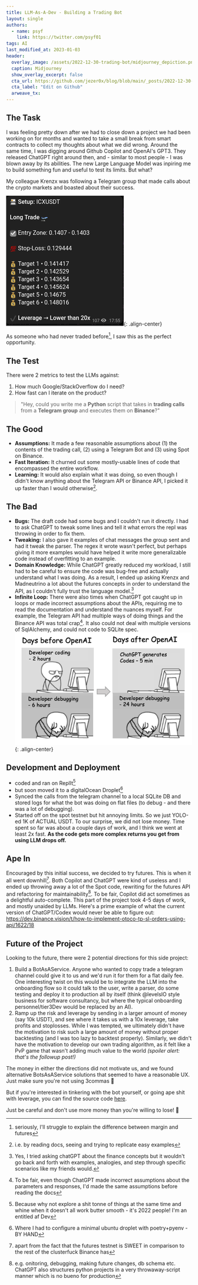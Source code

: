 ```yaml
---
title: LLM-As-A-Dev - Building a Trading Bot
layout: single
authors:
  - name: psyf
    link: https://twitter.com/psyf01
tags: AI
last_modified_at: 2023-01-03
header:
  overlay_image: /assets/2022-12-30-trading-bot/midjourney_depiction.png
  caption: Midjourney
  show_overlay_excerpt: false
  cta_url: https://github.com/jezer0x/blog/blob/main/_posts/2022-12-30-trading-bot.md
  cta_label: "Edit on Github"
  arweave_tx:
---
```


## The Task

I was feeling pretty down after we had to close down a project we had been working on for months and wanted to take a small break from smart contracts to collect my thoughts about what we did wrong. Around the same time, I was digging around Github Copilot and OpenAI's GPT3. They released ChatGPT right around then, and - similar to most people - I was blown away by its abilities. The new Large Language Model was inpiring me to build something fun and useful to test its limits. But what?

My colleague Krenzx was following a Telegram group that made calls about the crypto markets and boasted about their success.

![Trading Calls](../assets/2022-12-30-trading-bot/call_example.png){: .align-center}

As someone who had never traded before[^seriously], I saw this as the perfect opportunity.

## The Test

There were 2 metrics to test the LLMs against:

1. How much Google/StackOverflow do I need?
2. How fast can I iterate on the product?

> "Hey, could you write me a **Python** script that takes in **trading calls** from a **Telegram group** and executes them on **Binance**?"

## The Good

- **Assumptions:** It made a few reasonable assumptions about (1) the contents of the trading call, (2) using a Telegram Bot and (3) using Spot on Binance.
- **Fast Iteration:** It churned out some mostly-usable lines of code that encompassed the entire workflow.
- **Learning:** It would also explain what it was doing, so even though I didn't know anything about the Telegram API or Binance API, I picked it up faster than I would otherwise[^otherwise].

## The Bad

- **Bugs:** The draft code had some bugs and I couldn't run it directly. I had to ask ChatGPT to tweak some lines and tell it what errors the repl was throwing in order to fix them.
- **Tweaking:** I also gave it examples of chat messages the group sent and had it tweak the parser. The regex it wrote wasn't perfect, but perhaps giving it more examples would have helped it write more generalizable code instead of overfitting to an example.
- **Domain Knowledge:** While ChatGPT greatly reduced my workload, I still had to be careful to ensure the code was bug-free and actually understand what I was doing. As a result, I ended up asking Krenzx and Madneutrino a lot about the futures concepts in order to understand the API, as I couldn't fully trust the language model.[^itried]
- **Infinite Loop:** There were also times when ChatGPT got caught up in loops or made incorrect assumptions about the APIs, requiring me to read the documentation and understand the nuances myself. For example, the Telegram API had multiple ways of doing things and the Binance API was total crap[^tbf]. It also could not deal with multiple versions of SqlAlchemy, and could not code to SQLite spec.
  ![meme](../assets/2022-12-30-trading-bot/openai-meme.png)
  {: .align-center}

## Development and Deployment

- coded and ran on ReplIt[^whynot]
- but soon moved it to a digitalOcean Droplet[^config]
- Synced the calls from the telegram channel to a local SQLite DB and stored logs for what the bot was doing on flat files (to debug - and there was a lot of debugging).
- Started off on the spot testnet but hit annoying limits. So we just YOLO-ed 1K of ACTUAL USDT. To our surprise, we did not lose money. Time spent so far was about a couple days of work, and I think we went at least 2x fast. **As the code gets more complex returns you get from using LLM drops off.**

## Ape In

Encouraged by this initial success, we decided to try futures. This is when it all went downhill[^sweet]. Both Copilot and ChatGPT were kind of useless and I ended up throwing away a lot of the Spot code, rewriting for the futures API and refactoring for maintainability[^maintain]. To be fair, Copilot did act sometimes as a delightful auto-complete. This part of the project took 4-5 days of work, and mostly unaided by LLMs. Here's a prime example of what the current version of ChatGPT/Codex would never be able to figure out: https://dev.binance.vision/t/how-to-implement-otoco-tp-sl-orders-using-api/1622/18

## Future of the Project

Looking to the future, there were 2 potential directions for this side project:

1. Build a BotAsAService. Anyone who wanted to copy trade a telegram channel could give it to us and we'd run it for them for a flat daily fee. One interesting twist on this would be to integrate the LLM into the onboarding flow so it could talk to the user, write a parser, do some testing and deploy it to production all by itself (think @levelsIO style business for software consultancy, but where the typical onboarding personnel/tier3Dev would be replaced by an AI).
2. Ramp up the risk and leverage by sending in a larger amount of money (say 10k USDT), and see where it takes us with a 10x leverage, take profits and stoplosses. While I was tempted, we ultimately didn't have the motivation to risk such a large amount of money without proper backtesting (and I was too lazy to backtest properly). Similarly, we didn't have the motivation to develop our own trading algorithm, as it felt like a PvP game that wasn't adding much value to the world _(spoiler alert: that's the followup post!)_

The money in either the directions did not motivate us, and we found alternative BotsAsAService solutions that seemed to have a reasonable UX. Just make sure you're not using 3commas :clown_face:

But if you're interested in tinkering with the bot yourself, or going ape shit with leverage, you can find the source code [here](https://github.com/madneutrino/trading-bot/tree/main).

Just be careful and don't use more money than you're willing to lose! :monkey:

[^seriously]: seriously, I'll struggle to explain the difference between margin and futures
[^otherwise]: i.e. by reading docs, seeing and trying to replicate easy examples
[^itried]: Yes, I tried asking chatGPT about the finance concepts but it wouldn't go back and forth with examples, analogies, and step through specific scenarios like my friends would.
[^tbf]: To be fair, even though ChatGPT made incorrect assumptions about the parameters and responses, I'd made the same assumptions before reading the docs
[^whynot]: Because why not explore a shit tonne of things at the same time and whine when it doesn't all work butter smooth - it's 2022 people! I'm an entitled af Dev
[^maintain]: e.g. onitoring, debugging, making future changes, db schema etc. ChatGPT also structures python projects in a very throwaway-script manner which is no bueno for production
[^sweet]: apart from the fact that the futures testnet is SWEET in comparison to the rest of the clusterfuck Binance has
[^config]: Where I had to configure a minimal ubuntu droplet with poetry+pyenv - BY HAND

